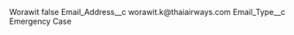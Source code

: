 <?xml version="1.0" encoding="UTF-8"?>
<CustomMetadata xmlns="http://soap.sforce.com/2006/04/metadata" xmlns:xsi="http://www.w3.org/2001/XMLSchema-instance" xmlns:xsd="http://www.w3.org/2001/XMLSchema">
    <label>Worawit</label>
    <protected>false</protected>
    <values>
        <field>Email_Address__c</field>
        <value xsi:type="xsd:string">worawit.k@thaiairways.com</value>
    </values>
    <values>
        <field>Email_Type__c</field>
        <value xsi:type="xsd:string">Emergency Case</value>
    </values>
</CustomMetadata>
